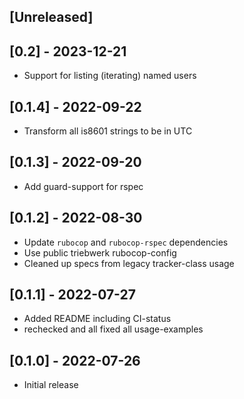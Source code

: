 ## [Unreleased]

## [0.2] - 2023-12-21
- Support for listing (iterating) named users

## [0.1.4] - 2022-09-22

- Transform all is8601 strings to be in UTC
## [0.1.3] - 2022-09-20

- Add guard-support for rspec

## [0.1.2] - 2022-08-30

- Update `rubocop` and `rubocop-rspec` dependencies
- Use public triebwerk rubocop-config
- Cleaned up specs from legacy tracker-class usage

## [0.1.1] - 2022-07-27

- Added README including CI-status
- rechecked and all fixed all usage-examples

## [0.1.0] - 2022-07-26

- Initial release
